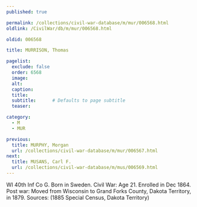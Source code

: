 ```yaml
---
published: true

permalink: /collections/civil-war-database/m/mur/006568.html
oldlink: /CivilWar/db/m/mur/006568.html

oldid: 006568

title: MURRISON, Thomas

pagelist:
  exclude: false
  order: 6568
  image: 
  alt:
  caption:
  title:
  subtitle:      # Defaults to page subtitle
  teaser:

category: 
  - M 
  - MUR

previous:
  title: MURPHY, Morgan
  url: /collections/civil-war-database/m/mur/006567.html  
next:
  title: MUSANS, Carl F.
  url: /collections/civil-war-database/m/mus/006569.html   
---
```

WI 40th Inf Co G. Born in Sweden. Civil War: Age 21. Enrolled in Dec 1864. Post war: Moved from Wisconsin to Grand Forks County, Dakota Territory, in 1879. Sources: (1885 Special Census, Dakota Territory)